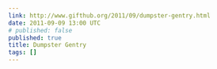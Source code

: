 ```yaml
---
link: http://www.gifthub.org/2011/09/dumpster-gentry.html
date: 2011-09-09 13:00 UTC
# published: false
published: true
title: Dumpster Gentry
tags: []
---
```



